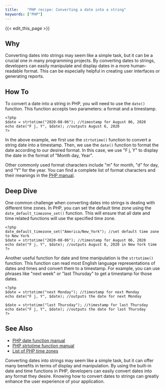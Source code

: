 ```yaml
---
title:    "PHP recipe: Converting a date into a string"
keywords: ["PHP"]
---
```


{{< edit_this_page >}}

## Why

Converting dates into strings may seem like a simple task, but it can be a crucial one in many programming projects. By converting dates to strings, developers can easily manipulate and display dates in a more human-readable format. This can be especially helpful in creating user interfaces or generating reports.

## How To

To convert a date into a string in PHP, you will need to use the `date()` function. This function accepts two parameters: a format and a timestamp.

```
<?php
$date = strtotime("2020-08-06"); //timestamp for August 06, 2020
echo date("F j, Y", $date); //outputs August 6, 2020
?>
```

In the above example, we first use the `strtotime()` function to convert a string date into a timestamp. Then, we use the `date()` function to format the date according to our desired format. In this case, we use "F j, Y" to display the date in the format of "Month day, Year".

Other commonly used format characters include "m" for month, "d" for day, and "Y" for the year. You can find a complete list of format characters and their meanings in the [PHP manual](https://www.php.net/manual/en/function.date.php).

## Deep Dive

One common challenge when converting dates into strings is dealing with different time zones. In PHP, you can set the default time zone using the `date_default_timezone_set()` function. This will ensure that all date and time related functions will use the specified time zone.

```
<?php
date_default_timezone_set("America/New_York"); //set default time zone to New York
$date = strtotime("2020-08-06"); //timestamp for August 06, 2020
echo date("F j, Y", $date); //outputs August 6, 2020 in New York time
?>
```

Another useful function for date and time manipulation is the `strtotime()` function. This function can read most English language representations of dates and times and convert them to a timestamp. For example, you can use phrases like "next week" or "last Thursday" to get a timestamp for those dates.

```
<?php
$date = strtotime("next Monday"); //timestamp for next Monday
echo date("F j, Y", $date); //outputs the date for next Monday

$date = strtotime("last Thursday"); //timestamp for last Thursday
echo date("F j, Y", $date); //outputs the date for last Thursday
?>
```

## See Also
- [PHP date function manual](https://www.php.net/manual/en/function.date.php)
- [PHP strtotime function manual](https://www.php.net/manual/en/function.strtotime.php)
- [List of PHP time zones](https://www.php.net/manual/en/timezones.php)

Converting dates into strings may seem like a simple task, but it can offer many benefits in terms of display and manipulation. By using the built-in date and time functions in PHP, developers can easily convert dates into any format they desire. Knowing how to convert dates to strings can greatly enhance the user experience of your application.